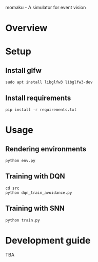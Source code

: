 momaku - A simulator for event vision

# Overview


# Setup

## Install glfw

```
sudo apt install libglfw3 libglfw3-dev
```

## Install requirements

```
pip install -r requirements.txt
```

# Usage

## Rendering environments

```
python env.py
```


## Training with DQN

```
cd src
python dqn_train_avoidance.py 
```

## Training with SNN

```
python train.py
```

# Development guide

TBA
